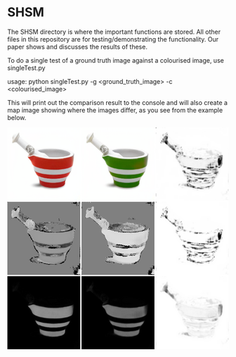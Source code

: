 # SHSM

The SHSM directory is where the important functions are stored.  All other
files in this repository are for testing/demonstrating the functionality.
Our paper shows and discusses the results of these.


To do a single test of a ground truth image against a colourised image, use
singleTest.py

usage: python singleTest.py -g <ground_truth_image> -c <colourised_image>

This will print out the comparison result to the console and will also create
a map image showing where the images differ, as you see from the example below.

<img src='SSIM_SSHM_map.png' width=800>
